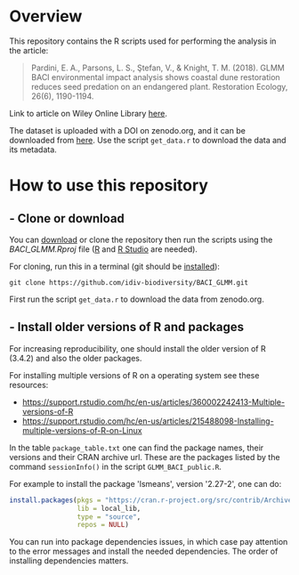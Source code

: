 # Overview

This repository contains the R scripts used for performing the analysis in the article:

> Pardini, E. A., Parsons, L. S., Ştefan, V., & Knight, T. M. (2018). GLMM BACI environmental impact analysis shows coastal dune restoration reduces seed predation on an endangered plant. Restoration Ecology, 26(6), 1190-1194.

Link to article on Wiley Online Library [here](http://onlinelibrary.wiley.com/doi/10.1111/rec.12678/full).

The dataset is uploaded with a DOI on zenodo.org, and it can be downloaded from [here](https://zenodo.org/record/4384785). Use the script `get_data.r` to download the data and its metadata.

# How to use this repository

## - Clone or download

You can [download][1] or clone the repository then run the scripts using the *BACI_GLMM.Rproj* file ([R][2] and [R Studio][3] are needed).

For cloning, run this in a terminal (git should be [installed][4]):

```
git clone https://github.com/idiv-biodiversity/BACI_GLMM.git
```

First run the script `get_data.r` to download the data from zenodo.org.

## - Install older versions of R and packages

For increasing reproducibility, one should install the older version of R (3.4.2) and also the older packages.

For installing multiple versions of R on a operating system see these resources:

- https://support.rstudio.com/hc/en-us/articles/360002242413-Multiple-versions-of-R 
- https://support.rstudio.com/hc/en-us/articles/215488098-Installing-multiple-versions-of-R-on-Linux

In the table `package_table.txt` one can find the package names, their versions and their CRAN archive url. These are the packages listed by the command `sessionInfo()` in the script `GLMM_BACI_public.R`.

For example to install the package 'lsmeans', version '2.27-2', one can do:
```r
install.packages(pkgs = "https://cran.r-project.org/src/contrib/Archive/lsmeans/lsmeans_2.27-2.tar.gz",
                 lib = local_lib,
                 type = "source",
                 repos = NULL)
```
You can run into package dependencies issues, in which case pay attention to the error messages and install the needed dependencies. The order of installing dependencies matters.

[1]: https://github.com/idiv-biodiversity/BACI_GLMM/archive/master.zip
[2]: https://www.r-project.org/
[3]: https://www.rstudio.com/products/rstudio/download/
[4]: https://git-scm.com/downloads
